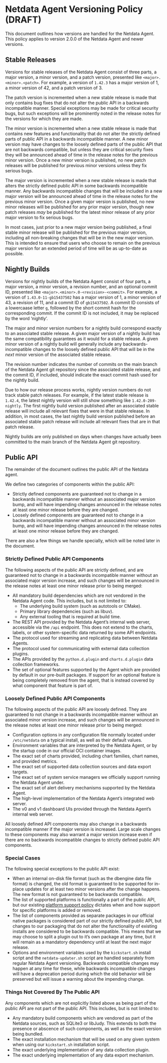 # Netdata Agent Versioning Policy (DRAFT)

This document outlines how versions are handled for the Netdata Agent. This policy applies to version 2.0.0 of
the Netdata Agent and newer versions.

## Stable Releases

Versions for stable releases of the Netdata Agent consist of three parts, a major version, a minor version, and
a patch version, presented like `<major>.<minor>.<patch>`. For example, a version of `1.42.3` has a major version
of 1, a minor version of 42, and a patch version of 3.

The patch version is incremented when a new stable release is made that only contains bug fixes that do not alter
the public API in a backwards incompatible manner. Special exceptions may be made for critical security bugs,
but such exceptions will be prominently noted in the release notes for the versions for which they are made.

The minor version is incremented when a new stable release is made that contains new features and functionality
that do not alter the strictly defined parts of public API in a backwards incompatible manner. A new minor version
may have changes to the loosely defined parts of the public API that are not backwards compatible, but unless
they are critical security fixes they will be announced ahead of time in the release notes for the previous minor
version. Once a new minor version is published, no new patch releases will be published for previous minor versions
unless they fix serious bugs.

The major version is incremented when a new stable release is made that alters the strictly defined public API in
some backwards incompatible manner. Any backwards incompatible changes that will be included in a new major version
will be announced ahead of time in the release notes for the previous minor version. Once a given major version
is published, no new minor releases will be published for any prior major version, though new patch releases _may_
be published for the latest minor release of any prior major version to fix serious bugs.

In most cases, just prior to a new major version being published, a final stable minor release will be published
for the previous major version, including all non-breaking changes that will be in the new major version. This is
intended to ensure that users who choose to remain on the previous major version for an extended period of time
will be as up-to-date as possible.

## Nightly Builds

Versions for nightly builds of the Netdata Agent consist of four parts, a major version, a minor version, a revision
number, and an optional commit ID, presented like `<major>.<minor>.0-<revision>-<commit>`. For example, a version
of `1.43.0-11-gb15437502` has a major version of 1, a minor version of 43, a revision of 11, and a commit ID of
`gb15437502`. A commit ID consists of a lowercaase letter `g`, followed by the short commit hash for the corresponding
commit. If the commit ID is not included, it may be replaced by the word ‘nightly’.

The major and minor version numbers for a nightly build correspond exactly to an associated stable release. A
given major version of a nightly build has the same compatibility guarantees as it would for a stable release. A
given minor version of a nightly build will generally include any backwards-incompatible changes to the loosely
defined public API that will be in the _next_ minor version of the associated stable release.

The revision number indicates the number of commits on the main branch of the Netdata Agent git repository since
the associated stable release, and the commit ID, if included, should indicate the exact commit hash used for the
nightly build.

Due to how our release process works, nightly version numbers do not track stable patch releases. For example, if the
latest stable release is `1.42.4`, the latest nightly version will still show something like `1.42.0-209-nightly`. The
first nightly build version published after an associated stable release will include all relevant fixes that were
in that stable release. In addition, in most cases, the last nightly build version published before an associated
stable patch release will include all relevant fixes that are in that patch release.

Nightly builds are only published on days when changes have actually been committed to the main branch of the
Netdata Agent git repository.

## Public API

The remainder of the document outlines the public API of the Netdata agent.

We define two categories of components within the public API:

- Strictly defined components are guaranteed not to change in a backwards incompatible manner without an associated
  major version bump, and will have impending changes announced in the release notes at least one minor release
  before they are changed.
- Loosely defined components are guaranteed not to change in a backwards incompatible manner without an associated
  minor version bump, and will have impending changes announced in the release notes at least one minor release
  before they are changed.

There are also a few things we handle specially, which will be noted later in the document.

### Strictly Defined Public API Components

The following aspects of the public API are strictly defined, and are guaranteed not to change in a backwards
incompatible manner without an associated major version increase, and such changes will be announced in the release
notes at least one minor release prior to being merged:

- All mandatory build dependencies which are not vendored in the Netdata Agent code. This includes, but is not
  limited to:
    - The underlying build system (such as autotools or CMake).
    - Primary library dependencies (such as libuv).
    - Any external tooling that is required at build time.
- The REST API provided by the Netdata Agent’s internal web server, accessible via the `/api` endpoint. This
  does not extend to the charts, labels, or other system-specific data returned by some API endpoints.
- The protocol used for streaming and replicating data between Netdata Agents.
- The protocol used for communicating with external data collection plugins.
- The APIs provided by the `python.d.plugin` and `charts.d.plugin` data collection frameworks.
- The set of optional features supported by the Agent which are provided by default in our pre-built packages. If
  support for an optional feature is being completely removed from the agent, that is instead covered by what
  component that feature is part of.

### Loosely Defined Public API Components

The following aspects of the public API are loosely defined. They are guaranteed to not change in a backwards
incompatible manner without an associated minor version increase, and such changes will be announced in the release
notes at least one minor release prior to being merged:

- Configuration options in any configuration file normally located under `/etc/netdata` on a typical install,
  as well as their default values.
- Environment variables that are interpreted by the Netdata Agent, or by the startup code in our official OCI
  container images.
- The exact set of charts provided, including chart families, chart names, and provided metrics.
- The exact set of supported data collection sources and data export targets.
- The exact set of system service managers we officially support running the Netdata Agent under.
- The exact set of alert delivery mechanisms supported by the Netdata Agent.
- The high-level implementation of the Netdata Agent’s integrated web server.
- The v0 and v1 dashboard UIs provided through the Netdata Agent’s internal web server.

All loosely defined API components may also change in a backwards incompatible manner if the major version is
increased. Large scale changes to these components may also warrant a major version increase even if there are no
backwards incompatible changes to strictly defined public API components.

### Special Cases

The following special exceptions to the public API exist:

- When an internal on-disk file format (such as the dbengine data file format) is changed, the old format is
  guaranteed to be supported for in-place updates for at least two minor versions after the change happens. The
  new format is not guaranteed to be backwards compatible.
- The list of supported platforms is functionally a part of the public API, but our existing [platform support
  policy](/packaging/PLATFORM_SUPPORT.md) dictates when and how
  support for specific platforms is added or removed.
- The list of components provided as separate packages in our official native packages is considered part of our
  strictly defined public API, but changes to our packaging that do not alter the functionality of existing installs
  are considered to be backwards compatible. This means that we may choose to split a plugin out to it’s own
  package at any time, but it will remain as a mandatory dependency until at least the next major release.
- Options and environment variables used by the `kickstart.sh` install script and the `netdata-updater.sh` script
  are handled separately from regular Netdata Agent versioning. Backwards compatible changes may happen at any
  time for these, while backwards incompatible changes will have a deprecation period during which the old behavior
  will be preserved but will issue a warning about the impending change.

### Things Not Covered By The Public API

Any components which are not explicitly listed above as being part of the public API are not part of the public
API. This includes, but is not limited to:

- Any mandatory build components which are vendored as part of the Netdata sources, such as SQLite3 or libJudy. This
  extends to both the presence or abscence of such components, as well as the exact version being bundled.
- The exact installation mechanism that will be used on any given system when using our `kickstart.sh` installation
  script.
- The exact underlying implementation of any data collection plugin.
- The exact underlying implementation of any data export mechanism.

